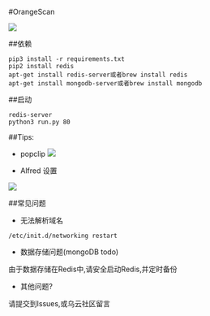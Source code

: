 #OrangeScan

![](https://raw.githubusercontent.com/0xbug/OrangeScan/master/demo.gif)


##依赖
```
pip3 install -r requirements.txt
pip2 install redis
apt-get install redis-server或者brew install redis
apt-get install mongodb-server或者brew install mongodb

```

##启动
```
redis-server
python3 run.py 80
```
##Tips:
 - popclip
![ ](http://7xod3k.com1.z0.glb.clouddn.com/eucmgflkkpqgetysszptqrtgxblwapho)

 - Alfred 设置

![ ](http://7xod3k.com1.z0.glb.clouddn.com/dwfrsoqudcclrucdaqtvikovuzkejvfe)

##常见问题

 - 无法解析域名

```
/etc/init.d/networking restart
```
 - 数据存储问题(mongoDB todo)

 由于数据存储在Redis中,请安全启动Redis,并定时备份
 - 其他问题?

 请提交到Issues,或乌云社区留言
